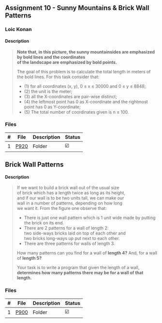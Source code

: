 ## Assignment 10 -  Sunny Mountains &  Brick Wall Patterns

### Loic Konan

#### Description

> **Note that, in this picture, the sunny mountainsides are emphasized by bold lines and the coordinates**<br>
> **of the landscape are emphasized by bold points.**<br>
>
> The goal of this problem is to calculate the total length in meters of the bold lines.
> For this task consider that:
>
> - (1) for all coordinates (x, y), 0 ≤ x ≤ 30000 and 0 ≤ y ≤ 8848;
> - (2) the unit is the meter; 
> - (3) all the X-coordinates are pair-wise distinct; 
> - (4) the leftmost point has 0 as
> X-coordinate and the rightmost point has 0 as Y-coordinate; 
> - (5) The total number of coordinates given is n ≤ 100.

### Files

|   #   | File           | Description | Status                  |
| :---: | -------------- | ----------- | ----------------------- |
|   1   | [P920](./P920) | Folder      | :ballot_box_with_check: |

## Brick Wall Patterns

#### Description

> If we want to build a brick wall out of the usual size<br>
> of brick which has a length twice as long as its height,<br>
> and if our wall is to be two units tall, we can make our<br>
> wall in a number of patterns, depending on how long<br>
> we want it. From the figure one observe that:<br>
>
> - There is just one wall pattern which is 1 unit wide made by putting the brick on its end.
> - There are 2 patterns for a wall of length 2:<br>
> two side-ways bricks laid on top of each other and<br>
> two bricks long-ways up put next to each other.
> - There are three patterns for walls of length 3.
>
> How many patterns can you find for a wall of **length 4?** And, for a wall of **length 5?**<br>
>
> Your task is to write a program that given the length of a wall,<br>
> **determines how many patterns there may be for a wall of that length.**

### Files

|   #   | File        | Description | Status                  |
| :---: | ----------- | ----------- | ----------------------- |
|   1   | [P900](./P900) | Folder      | :ballot_box_with_check: |

